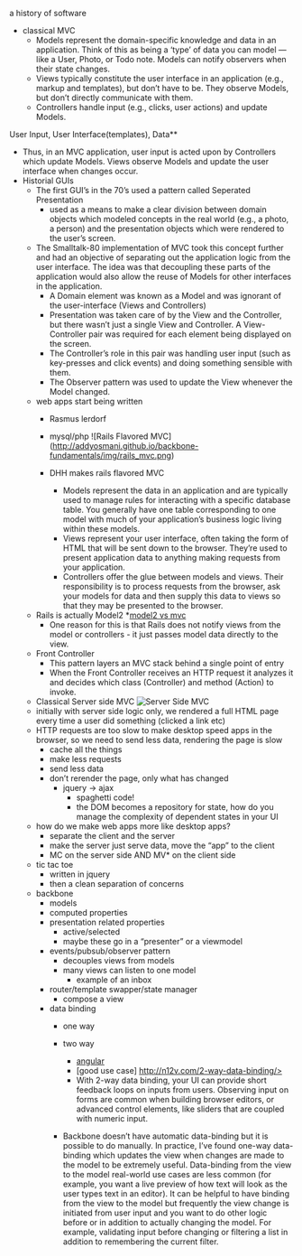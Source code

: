 a history of software
* classical MVC
  * Models represent the domain-specific knowledge and data in an application. Think of this as being a ‘type’ of data you can model — like a User, Photo, or Todo note. Models can notify observers when their state changes.
  * Views typically constitute the user interface in an application (e.g., markup and templates), but don’t have to be. They observe Models, but don’t directly communicate with them.
  * Controllers handle input (e.g., clicks, user actions) and update Models.

User Input, User Interface(templates), Data**

* Thus, in an MVC application, user input is acted upon by Controllers which update Models. Views observe Models and update the user interface when changes occur.
* Historial GUIs
  * The first GUI’s in the 70’s used a pattern called Seperated Presentation
    * used as a means to make a clear division between domain objects which modeled concepts in the real world (e.g., a photo, a person) and the presentation objects which were rendered to the user’s screen.
  * The Smalltalk-80 implementation of MVC took this concept further and had an objective of separating out the application logic from the user interface. The idea was that decoupling these parts of the application would also allow the reuse of Models for other interfaces in the application.
    * A Domain element was known as a Model and was ignorant of the user-interface (Views and Controllers)
    * Presentation was taken care of by the View and the Controller, but there wasn’t just a single View and Controller. A View-Controller pair was required for each element being displayed on the screen.
    * The Controller’s role in this pair was handling user input (such as key-presses and click events) and doing something sensible with them.
    * The Observer pattern was used to update the View whenever the Model changed.
  * web apps start being written
    * Rasmus lerdorf
    * mysql/php
    ![Rails Flavored MVC] (http://addyosmani.github.io/backbone-fundamentals/img/rails_mvc.png)
    
    * DHH makes rails flavored MVC
      * Models represent the data in an application and are typically used to manage rules for interacting with a specific database table. You generally have one table corresponding to one model with much of your application’s business logic living within these models.
      * Views represent your user interface, often taking the form of HTML that will be sent down to the browser. They’re used to present application data to anything making requests from your application.
      * Controllers offer the glue between models and views. Their responsibility is to process requests from the browser, ask your models for data and then supply this data to views so that they may be presented to the browser.
  * Rails is actually Model2
    *[model2 vs mvc](http://stackoverflow.com/questions/796508/what-is-the-actual-difference-between-mvc-and-mvc-model2)
    * One reason for this is that Rails does not notify views from the model or controllers - it just passes model data directly to the view.
  * Front Controller
    * This pattern layers an MVC stack behind a single point of entry
    * When the Front Controller receives an HTTP request it analyzes it and decides which class (Controller) and method (Action) to invoke.
  * Classical Server side MVC
    ![Server Side MVC](http://addyosmani.github.io/backbone-fundamentals/img/webmvcflow_bacic.png)
  * initially with server side logic only, we rendered a full HTML page every time a user did something (clicked a link etc)
  * HTTP requests are too slow to make desktop speed apps in the browser, so we need to send less data, rendering the page is slow
    * cache all the things
    * make less requests
    * send less data
    * don’t rerender the page, only what has changed
      * jquery -> ajax
        * spaghetti code!
        * the DOM becomes a repository for state, how do you manage the complexity of dependent states in your UI
  * how do we make web apps more like desktop apps?
    * separate the client and the server
    * make the server just serve data, move the “app” to the client
    * MC on the server side AND MV* on the client side
  * tic tac toe
    * written in jquery
    * then a clean separation of concerns
  * backbone
    * models
    * computed properties
    * presentation related properties
      * active/selected
      * maybe these go in a “presenter” or a viewmodel
    * events/pubsub/observer pattern
      * decouples views from models
      * many views can listen to one model
        * example of an inbox
    * router/template swapper/state manager
      * compose a view
    * data binding
      * one way
      * two way
        * [angular](http://angular.github.io/angular-phonecat/step-4/app/)
        * [good use case] http://n12v.com/2-way-data-binding/>
        * With 2-way data binding, your UI can provide short feedback loops on inputs from users. Observing input on forms are common when building browser editors, or advanced control elements, like sliders that are coupled with numeric input.  

      * Backbone doesn’t have automatic data-binding but it is possible to do manually. In practice, I’ve found one-way data-binding which updates the view when changes are made to the model to be extremely useful. Data-binding from the view to the model real-world use cases are less common (for example, you want a live preview of how text will look as the user types text in an editor). It can be helpful to have binding from the view to the model but frequently the view change is initiated from user input and you want to do other logic before or in addition to actually changing the model. For example, validating input before changing or filtering a list in addition to remembering the current filter.

